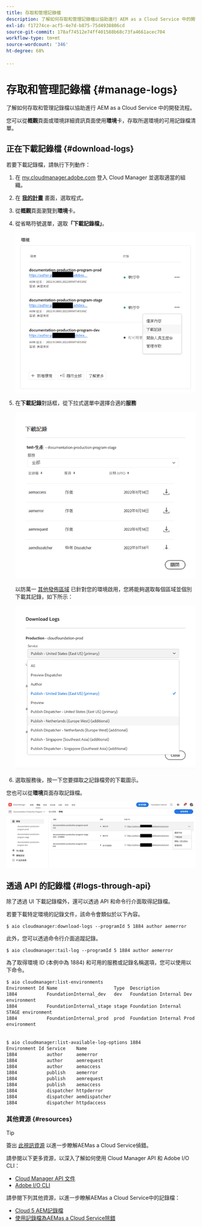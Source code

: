 ```yaml
---
title: 存取和管理記錄檔
description: 了解如何存取和管理記錄檔以協助進行 AEM as a Cloud Service 中的開發流程。
exl-id: f17274ce-acf5-4e7d-b875-75d4938806cd
source-git-commit: 178af74512e74ff401588b68c73fa4661acec704
workflow-type: tm+mt
source-wordcount: '346'
ht-degree: 68%

---
```



# 存取和管理記錄檔 {#manage-logs}

了解如何存取和管理記錄檔以協助進行 AEM as a Cloud Service 中的開發流程。

您可以從&#x200B;**概觀**&#x200B;頁面或環境詳細資訊頁面使用&#x200B;**環境**&#x200B;卡，存取所選環境的可用記錄檔清單。

## 正在下載記錄檔 {#download-logs}

若要下載記錄檔，請執行下列動作：

1. 在 [my.cloudmanager.adobe.com](https://my.cloudmanager.adobe.com/) 登入 Cloud Manager 並選取適當的組織。

1. 在 **[我的計畫](/help/implementing/cloud-manager/getting-access-to-aem-in-cloud/editing-programs.md#my-programs)** 畫面，選取程式。

1. 從&#x200B;**概觀**&#x200B;頁面瀏覽到&#x200B;**環境**&#x200B;卡。

1. 從省略符號選單，選取&#x200B;**「下載記錄檔」**。

   ![下載記錄檔專案](assets/download-logs1.png)

1. 在&#x200B;**下載記錄**&#x200B;對話框，從下拉式選單中選擇合適的&#x200B;**服務**

   ![下載記錄檔對話框](assets/download-preview.png)

   以防萬一 [其他發佈區域](/help/operations/additional-publish-regions.md) 已針對您的環境啟用，您將能夠選取每個區域並個別下載其記錄，如下所示：

   ![下載其他發佈區域的記錄](assets/download-publish-region-logs.png)

1. 選取服務後，按一下您要擷取之記錄檔旁的下載圖示。

您也可以從&#x200B;**環境**&#x200B;頁面存取記錄檔。

![環境畫面的記錄檔](assets/download-logs.png)

## 透過 API 的記錄檔 {#logs-through-api}

除了透過 UI 下載記錄檔外，還可以透過 API 和命令行介面取得記錄檔。

若要下載特定環境的記錄文件，該命令會類似於以下內容。

```shell
$ aio cloudmanager:download-logs --programId 5 1884 author aemerror
```

此外，您可以透過命令行介面追蹤記錄。

```shell
$ aio cloudmanager:tail-log --programId 5 1884 author aemerror
```

為了取得環境 ID (本例中為 1884) 和可用的服務或記錄名稱選項，您可以使用以下命令。

```shell
$ aio cloudmanager:list-environments
Environment Id Name                     Type  Description                          
1884           FoundationInternal_dev   dev   Foundation Internal Dev environment  
1884           FoundationInternal_stage stage Foundation Internal STAGE environment
1884           FoundationInternal_prod  prod  Foundation Internal Prod environment
 
 
$ aio cloudmanager:list-available-log-options 1884
Environment Id Service    Name         
1884           author     aemerror     
1884           author     aemrequest   
1884           author     aemaccess    
1884           publish    aemerror     
1884           publish    aemrequest   
1884           publish    aemaccess    
1884           dispatcher httpderror   
1884           dispatcher aemdispatcher
1884           dispatcher httpdaccess
```

### 其他資源 {#resources}

>[!TIP]
>
>簽出 [此視訊資源](https://app.frame.io/reviews/28cdf463-b7fc-443b-a54a-93cb7da6567e/dbf158f1-568b-4efc-8fbc-3b241561cbab) 以進一步瞭解AEMas a Cloud Service偵錯。

請參閱以下更多資源，以深入了解如何使用 Cloud Manager API 和 Adobe I/O CLI：

* [Cloud Manager API 文件](https://developer.adobe.com/experience-cloud/cloud-manager/)
* [Adobe I/O CLI](https://github.com/adobe/aio-cli-plugin-cloudmanager)

請參閱下列其他資源，以進一步瞭解AEMas a Cloud Service中的記錄檔：

* [Cloud 5 AEM記錄檔](https://experienceleague.adobe.com/docs/experience-manager-learn/cloud-service/expert-resources/cloud-5/cloud5-aem-log-files.html)
* [使用記錄檔為AEMas a Cloud Service除錯](https://experienceleague.adobe.com/docs/experience-manager-learn/cloud-service/debugging/debugging-aem-as-a-cloud-service/logs.html)
